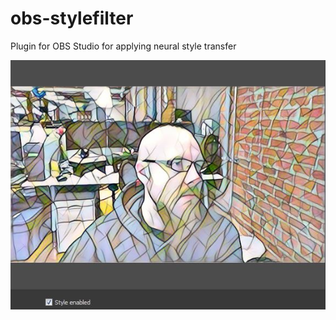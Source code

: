 # obs-stylefilter
Plugin for OBS Studio for applying neural style transfer  

![alt text](https://github.com/Cr33zz/obs-stylefilter/blob/master/results/obs-screenshot.jpg)  
